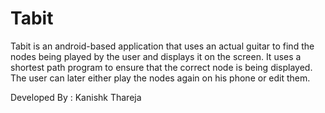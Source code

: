 Tabit
=====

Tabit is an android-based application that uses an actual guitar to find the nodes being played by the user and displays it on the screen. It uses a shortest path program to ensure that the correct node is being displayed. The user can later either play the nodes again on his phone or edit them.

Developed By : Kanishk Thareja
